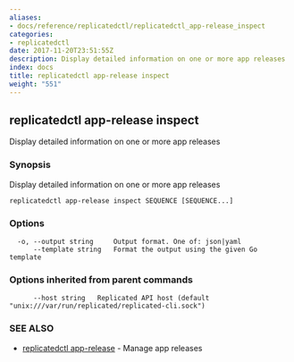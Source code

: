 ```yaml
---
aliases:
- docs/reference/replicatedctl/replicatedctl_app-release_inspect
categories:
- replicatedctl
date: 2017-11-20T23:51:55Z
description: Display detailed information on one or more app releases
index: docs
title: replicatedctl app-release inspect
weight: "551"
---
```


## replicatedctl app-release inspect

Display detailed information on one or more app releases

### Synopsis


Display detailed information on one or more app releases

```
replicatedctl app-release inspect SEQUENCE [SEQUENCE...]
```

### Options

```
  -o, --output string     Output format. One of: json|yaml
      --template string   Format the output using the given Go template
```

### Options inherited from parent commands

```
      --host string   Replicated API host (default "unix:///var/run/replicated/replicated-cli.sock")
```

### SEE ALSO
* [replicatedctl app-release](/api/replicatedctl/replicatedctl_app-release/)	 - Manage app releases

